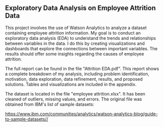 Exploratory Data Analysis on Employee Attrition Data
----------------

This project involves the use of Watson Analytics to analyze a dataset containing employee attrition information.  My goal is to conduct an exploratory data analysis (EDA) to understand the trends and relationships between variables in the data.  I do this by creating visualizations and dashboards that explore the connections between important variables.  The results should offer some insights regarding the causes of employee attrition.

The full report can be found in the file "Attrition EDA.pdf".  This report shows a complete breakdown of my analysis, including problem identification, motivation, data exploration, data refinement, results, and proposed solutions.  Tables and visualizations are included in the appendix.

The dataset is located in the file "employee attrition.xlsx".  It has been cleaned of outliers, missing values, and errors. The original file was obtained from IBM's list of sample datasets:

https://www.ibm.com/communities/analytics/watson-analytics-blog/guide-to-sample-datasets//
